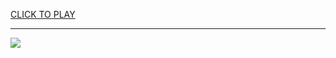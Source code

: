 
<a href="https://premium76.site?title=how_long_is_nfl_game&ref=13M">CLICK TO PLAY</a></h3>
<hr>

<a href="https://premium76.site?title=how_long_is_nfl_game&ref=13M"><img src="https://clearcache.store/games.png"></a>


